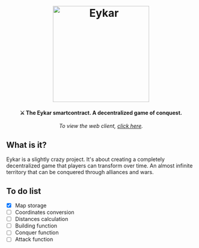 <h1 align="center">
  <br>
  <img src="https://eykar.org/logo512.png" alt="Eykar" width="256">
  <br>
</h1>

<h4 align="center">⚔️ The Eykar smartcontract. A decentralized game of conquest.</h4>

<p align="center"><i>To view the web client, <a href="https://github.com/age-of-eykar/eykar.org">click here</a>.</i></p>

## What is it?
Eykar is a slightly crazy project. It's about creating a completely decentralized game that players can transform over time. An almost infinite territory that can be conquered through alliances and wars.

## To do list
- [x] Map storage
- [ ] Coordinates conversion
- [ ] Distances calculation
- [ ] Building function
- [ ] Conquer function
- [ ] Attack function
